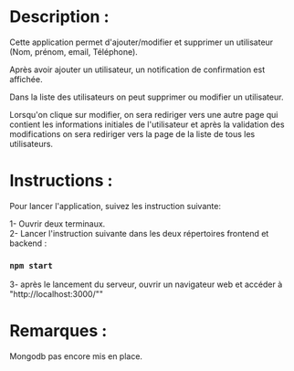 # Description :
Cette application permet d'ajouter/modifier et supprimer un utilisateur (Nom, prénom, email, Téléphone).

Après avoir ajouter un utilisateur, un notification de confirmation est affichée.

Dans la liste des utilisateurs on peut supprimer ou modifier un utilisateur.

Lorsqu'on clique sur modifier, on sera rediriger vers une autre page qui contient les informations initiales de l'utilisateur et après la validation des modifications on sera rediriger vers la page de la liste de tous les utilisateurs.




# Instructions :
 
 Pour lancer l'application, suivez les instruction suivante: 

 1- Ouvrir deux terminaux. \
 2- Lancer l'instruction suivante dans les deux répertoires frontend et backend : 

### `npm start` 

3- après le lancement du serveur, ouvrir un navigateur web et accéder à "http://localhost:3000/""


# Remarques :
 
 Mongodb pas encore mis en place.

